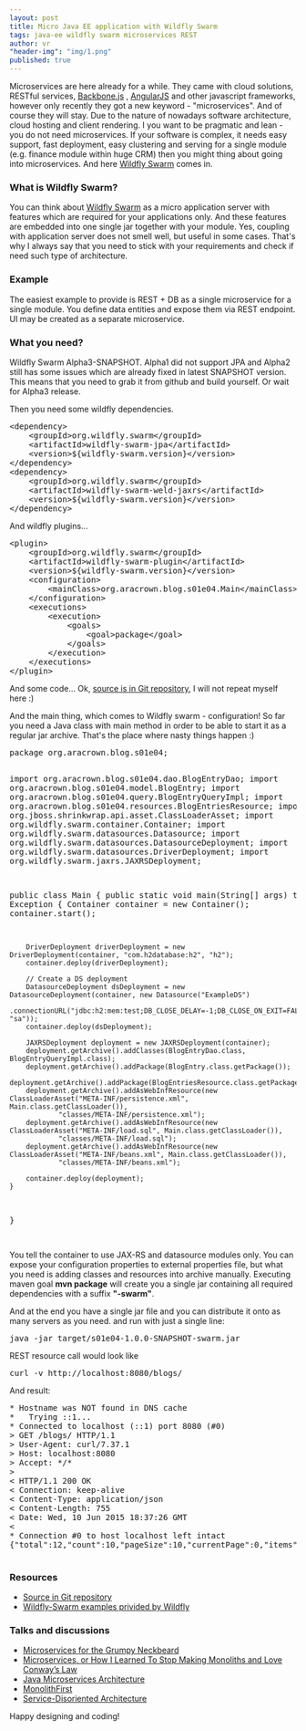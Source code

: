 ```yaml
---
layout: post
title: Micro Java EE application with Wildfly Swarm
tags: java-ee wildfly swarm microservices REST
author: vr
"header-img": "img/1.png"
published: true
---
```


<p>
Microservices are here already for a while. They came with cloud solutions, RESTful services, <a href="http://backbonejs.org/" rel="nofollow">Backbone.js</a> , 
<a href="https://angularjs.org/" rel="nofollow">AngularJS</a>  and other javascript frameworks, however only recently they got a new keyword - "microservices".
And of course they will stay. Due to the nature of nowadays software architecture, cloud hosting and client rendering.
I you want to be pragmatic and lean - you do not need microservices. If your software is complex, it needs easy support, fast deployment, easy clustering and serving for a single module (e.g. finance module within huge
CRM) then you might thing about going into microservices.
And here <a href="http://wildfly.org/news/2015/06/05/WildFly-Swarm-Alpha2/" rel="nofollow">Wildfly Swarm</a> comes in.

</p>

<h3>What is Wildfly Swarm?</h3>


<p>
You can think about <a href="http://wildfly.org/news/2015/06/05/WildFly-Swarm-Alpha2/" rel="nofollow">Wildfly Swarm</a>  as a micro application server with features which are required for your applications only.
And these features are embedded into one single jar together with your module. Yes, coupling with application server does not smell well, but useful in some cases. That's why I 
always say that you need to stick with your requirements and check if need such type of architecture.

</p>

<h3>Example</h3>

<p>
The easiest example to provide is REST + DB as a single microservice for a single module. You define data entities and expose them via REST endpoint. UI may be created as a separate microservice.
</p>

<h3>What you need?</h3>

<p>
Wildfly Swarm Alpha3-SNAPSHOT. Alpha1 did not support JPA and Alpha2 still has some issues which are already fixed in latest SNAPSHOT version. This means that you need to grab it from github and build yourself. 
Or wait for Alpha3 release.
</p>

<p>
Then you need some wildfly dependencies.
</p>

<pre>
&lt;dependency&gt;
	&lt;groupId&gt;org.wildfly.swarm&lt;/groupId&gt;
	&lt;artifactId&gt;wildfly-swarm-jpa&lt;/artifactId&gt;
	&lt;version&gt;${wildfly-swarm.version}&lt;/version&gt;
&lt;/dependency&gt;
&lt;dependency&gt;
	&lt;groupId&gt;org.wildfly.swarm&lt;/groupId&gt;
	&lt;artifactId&gt;wildfly-swarm-weld-jaxrs&lt;/artifactId&gt;
	&lt;version&gt;${wildfly-swarm.version}&lt;/version&gt;
&lt;/dependency&gt;
</pre>

<p>
And wildfly plugins...
</p>
<pre>
&lt;plugin&gt;
	&lt;groupId&gt;org.wildfly.swarm&lt;/groupId&gt;
	&lt;artifactId&gt;wildfly-swarm-plugin&lt;/artifactId&gt;
	&lt;version&gt;${wildfly-swarm.version}&lt;/version&gt;
	&lt;configuration&gt;
		&lt;mainClass&gt;org.aracrown.blog.s01e04.Main&lt;/mainClass&gt;
	&lt;/configuration&gt;
	&lt;executions&gt;
		&lt;execution&gt;
			&lt;goals&gt;
				&lt;goal&gt;package&lt;/goal&gt;
			&lt;/goals&gt;
		&lt;/execution&gt;
	&lt;/executions&gt;
&lt;/plugin&gt;
</pre>

<p>
And some code... Ok, <a href="https://github.com/aracrown/ara-blog-examples/tree/master/s01e04" rel="nofollow">source is in Git repository</a>, I will not repeat myself here :)
</p>


<p>
And the main thing, which comes to Wildfly swarm - configuration! So far you need a Java class with main method in order to be able to start it as a regular jar archive. That's the place where nasty things happen :)

</p>
<pre>
package org.aracrown.blog.s01e04;

import org.aracrown.blog.s01e04.dao.BlogEntryDao;
import org.aracrown.blog.s01e04.model.BlogEntry;
import org.aracrown.blog.s01e04.query.BlogEntryQueryImpl;
import org.aracrown.blog.s01e04.resources.BlogEntriesResource;
import org.jboss.shrinkwrap.api.asset.ClassLoaderAsset;
import org.wildfly.swarm.container.Container;
import org.wildfly.swarm.datasources.Datasource;
import org.wildfly.swarm.datasources.DatasourceDeployment;
import org.wildfly.swarm.datasources.DriverDeployment;
import org.wildfly.swarm.jaxrs.JAXRSDeployment;

public class Main {
	public static void main(String[] args) throws Exception {
		Container container = new Container();
		container.start();

		DriverDeployment driverDeployment = new DriverDeployment(container, "com.h2database:h2", "h2");
		container.deploy(driverDeployment);

		// Create a DS deployment
		DatasourceDeployment dsDeployment = new DatasourceDeployment(container, new Datasource("ExampleDS")
				.connectionURL("jdbc:h2:mem:test;DB_CLOSE_DELAY=-1;DB_CLOSE_ON_EXIT=FALSE").driver("h2").authentication("sa", "sa"));
		container.deploy(dsDeployment);

		JAXRSDeployment deployment = new JAXRSDeployment(container);
		deployment.getArchive().addClasses(BlogEntryDao.class, BlogEntryQueryImpl.class);
		deployment.getArchive().addPackage(BlogEntry.class.getPackage());
		deployment.getArchive().addPackage(BlogEntriesResource.class.getPackage());
		deployment.getArchive().addAsWebInfResource(new ClassLoaderAsset("META-INF/persistence.xml", Main.class.getClassLoader()),
				"classes/META-INF/persistence.xml");
		deployment.getArchive().addAsWebInfResource(new ClassLoaderAsset("META-INF/load.sql", Main.class.getClassLoader()),
				"classes/META-INF/load.sql");
		deployment.getArchive().addAsWebInfResource(new ClassLoaderAsset("META-INF/beans.xml", Main.class.getClassLoader()),
				"classes/META-INF/beans.xml");

		container.deploy(deployment);
	}
}

</pre>

<p>
You tell the container to use JAX-RS and datasource modules only. You can expose your configuration properties to external properties file, but what you need is adding classes and resources into archive manually.
Executing maven goal <strong>mvn package</strong> will create you a single jar containing all required dependencies with a suffix <strong>"-swarm"</strong>.
</p>

<p>
And at the end you have a single jar file and you can distribute it onto as many servers as you need. and run with just a single line: 
</p>

<pre>java -jar target/s01e04-1.0.0-SNAPSHOT-swarm.jar</pre>

<p>REST resource call would look like</p>
<pre>curl -v http://localhost:8080/blogs/</pre>
<p>And result:</p>

<pre>
* Hostname was NOT found in DNS cache
*   Trying ::1...
* Connected to localhost (::1) port 8080 (#0)
> GET /blogs/ HTTP/1.1
> User-Agent: curl/7.37.1
> Host: localhost:8080
> Accept: */*
> 
< HTTP/1.1 200 OK
< Connection: keep-alive
< Content-Type: application/json
< Content-Length: 755
< Date: Wed, 10 Jun 2015 18:37:26 GMT
< 
* Connection #0 to host localhost left intact
{"total":12,"count":10,"pageSize":10,"currentPage":0,"items":[{"id":1,"title":"Wildfly Swarm with JPA and REST1","author":"Penny"},{"id":2,"title":"Wildfly Swarm with JPA and REST2","author":"Penny"},{"id":3,"title":"Wildfly Swarm with JPA and REST3","author":"Penny"},{"id":4,"title":"Wildfly Swarm with JPA and REST4","author":"Penny"},{"id":5,"title":"Wildfly Swarm with JPA and REST5","author":"Penny"},{"id":6,"title":"Wildfly Swarm with JPA and REST6","author":"Penny"},{"id":7,"title":"Wildfly Swarm with JPA and REST7","author":"Penny"},{"id":8,"title":"Wildfly Swarm with JPA and REST8","author":"Penny"},{"id":9,"title":"Wildfly Swarm with JPA and REST9","author":"Penny"},{"id":10,"title":"Wildfly Swarm with JPA and REST10","author":"Penny"}]}

</pre>
<h3>Resources</h3>

<ul>
<li><a href="https://github.com/aracrown/ara-blog-examples/tree/master/s01e04" rel="nofollow">Source in Git repository</a></li>
<li><a href="https://github.com/wildfly-swarm/wildfly-swarm-examples" rel="nofollow">Wildfly-Swarm examples privided by Wildfly</a></li>

</ul>

<h3>Talks and discussions</h3>

<ul>
<li><a href="https://www.chrisstucchio.com/blog/2014/microservices_for_the_grumpy_neckbeard.html" rel="nofollow">Microservices for the Grumpy Neckbeard</a></li>
<li><a href="http://www.boundary.com/blog/2014/08/microservices-conways-law/" rel="nofollow">Microservices, or How I Learned To Stop Making Monoliths and Love Conway’s Law</a></li>
<li><a href="http://rick-hightower.blogspot.fi/2015/03/java-microservices-architecture.html" rel="nofollow">Java Microservices Architecture</a></li>
<li><a href="http://martinfowler.com/bliki/MonolithFirst.html" rel="nofollow">MonolithFirst</a></li>
<li><a href="http://bravenewgeek.com/service-disoriented-architecture/" rel="nofollow">Service-Disoriented Architecture</a></li>

</ul>

<p>
Happy designing and coding! 
</p>
